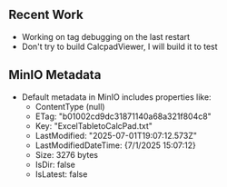 ## Recent Work
- Working on tag debugging on the last restart
- Don't try to build CalcpadViewer, I will build it to test

## MinIO Metadata
- Default metadata in MinIO includes properties like:
  - ContentType (null)
  - ETag: "b01002cd9dc31871140a68a321f804c8"
  - Key: "ExcelTabletoCalcPad.txt"
  - LastModified: "2025-07-01T19:07:12.573Z"
  - LastModifiedDateTime: {7/1/2025 15:07:12}
  - Size: 3276 bytes
  - IsDir: false
  - IsLatest: false